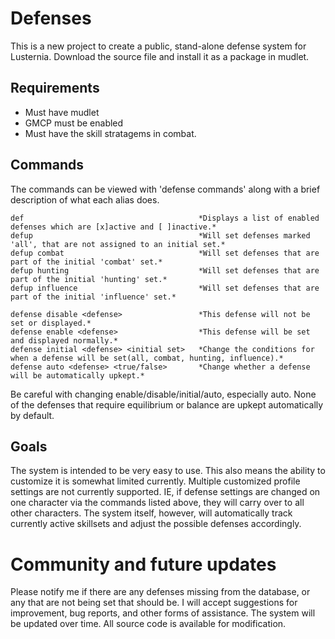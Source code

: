 # Defenses

This is a new project to create a public, stand-alone defense system for Lusternia. Download the source file and install it as a package in mudlet.

## Requirements

* Must have mudlet
* GMCP must be enabled
* Must have the skill stratagems in combat.

## Commands

The commands can be viewed with 'defense commands' along with a brief description of what each alias does.

```
def                                       *Displays a list of enabled defenses which are [x]active and [ ]inactive.*
defup                                     *Will set defenses marked 'all', that are not assigned to an initial set.*
defup combat                              *Will set defenses that are part of the initial 'combat' set.*
defup hunting                             *Will set defenses that are part of the initial 'hunting' set.*
defup influence                           *Will set defenses that are part of the initial 'influence' set.*

defense disable <defense>                 *This defense will not be set or displayed.*
defense enable <defense>                  *This defense will be set and displayed normally.*
defense initial <defense> <initial set>   *Change the conditions for when a defense will be set(all, combat, hunting, influence).*
defense auto <defense> <true/false>       *Change whether a defense will be automatically upkept.*
```

Be careful with changing enable/disable/initial/auto, especially auto. None of the defenses that require equilibrium or balance are upkept automatically by default. 

## Goals

The system is intended to be very easy to use. This also means the ability to customize it is somewhat limited currently. Multiple customized profile settings are not currently supported. IE, if defense settings are changed on one character via the commands listed above, they will carry over to all other characters. The system itself, however, will automatically track currently active skillsets and adjust the possible defenses accordingly.

# Community and future updates

Please notify me if there are any defenses missing from the database, or any that are not being set that should be. I will accept suggestions for improvement, bug reports, and other forms of assistance. The system will be updated over time. All source code is available for modification.
